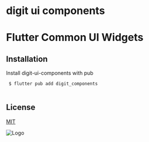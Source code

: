 
# digit ui components

# Flutter Common UI Widgets


## Installation

Install digit-ui-components with pub

```bash
 $ flutter pub add digit_components
  
```



## License

[MIT](https://choosealicense.com/licenses/mit/)


![Logo](https://s3.ap-south-1.amazonaws.com/works-dev-asset/mseva-white-logo.png)